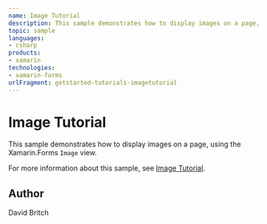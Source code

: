 ```yaml
---
name: Image Tutorial
description: This sample demonstrates how to display images on a page, using the Xamarin.Forms Image view.
topic: sample
languages:
- csharp
products:
- xamarin
technologies:
- xamarin-forms
urlFragment: getstarted-tutorials-imagetutorial
---
```

Image Tutorial
==============

This sample demonstrates how to display images on a page, using the Xamarin.Forms `Image` view.

For more information about this sample, see [Image Tutorial](https://docs.microsoft.com/xamarin/get-started/tutorials/image/).

Author
------

David Britch
